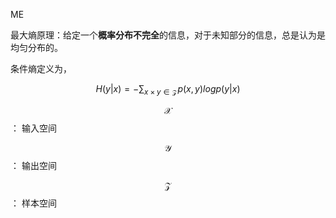ME

最大熵原理：给定一个**概率分布不完全**的信息，对于未知部分的信息，总是认为是均匀分布的。

条件熵定义为，

$$H(y|x) = - \sum_{x \times y \in \mathcal Z} p(x,y) log p(y|x)$$

$$\mathcal X$$ ： 输入空间

$$\mathcal Y$$ ： 输出空间

$$\mathcal Z$$ ： 样本空间



